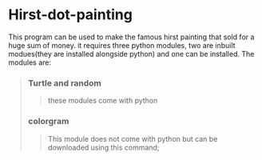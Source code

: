# Hirst-dot-painting
This program can be used to make the famous hirst painting that sold for a huge sum of money. it requires three python modules, two are inbuilt modues(they are installed alongside python) and one can be installed.
The modules are:
> ### Turtle and random
> > these modules come with python
> ### colorgram
> > This module does not come with python but can be downloaded using this command;


